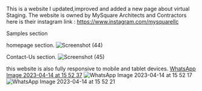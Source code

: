 This is a website I updated,improved and added a new page about virtual Staging.
The website is owned by MySquare Architects and Contractors 
here is their instagram link : https://www.instagram.com/mysquarellc

Samples section

homepage section.
![Screenshot (44)](https://user-images.githubusercontent.com/66677739/232046590-a46b4818-d234-4225-bfb6-490dda3e7da6.png)

Contact-Us section.
![Screenshot (45)](https://user-images.githubusercontent.com/66677739/232046668-3e6dc4f6-3a88-46d9-8e73-c56bf547f0d9.png)

this website is also fully responsive to mobile and tablet devices.
[WhatsApp Image 2023-04-14 at 15 52 37](https://user-images.githubusercontent.com/66677739/232049023-e15d499f-e9a1-46f1-a9a0-05d3bc5ff8ac.jpg)
![WhatsApp Image 2023-04-14 at 15 52 17](https://user-images.githubusercontent.com/66677739/232049032-fbc3c23d-cd1e-4cfc-851f-704e81cd0768.jpg)
![WhatsApp Image 2023-04-14 at 15 52 21](https://user-images.githubusercontent.com/66677739/232049034-daf6111e-183b-4bd6-a0ca-153f4ec06085.jpg)
